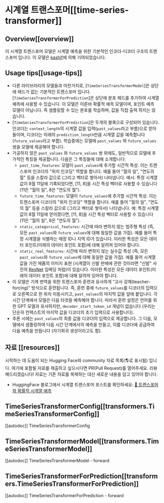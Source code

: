 <!--Copyright 2022 The HuggingFace Team. All rights reserved.

Licensed under the Apache License, Version 2.0 (the "License"); you may not use this file except in compliance with
the License. You may obtain a copy of the License at

http://www.apache.org/licenses/LICENSE-2.0

Unless required by applicable law or agreed to in writing, software distributed under the License is distributed on
an "AS IS" BASIS, WITHOUT WARRANTIES OR CONDITIONS OF ANY KIND, either express or implied. See the License for the
specific language governing permissions and limitations under the License.

⚠️ Note that this file is in Markdown but contain specific syntax for our doc-builder (similar to MDX) that may not be
rendered properly in your Markdown viewer.

-->

# 시계열 트랜스포머[[time-series-transformer]]

## Overview[[overview]]

이 시계열 트랜스포머 모델은 시계열 예측을 위한 기본적인 인코더-디코더 구조의 트랜스포머 입니다.
이 모델은 [kashif](https://huggingface.co/kashif)에 의해 기여되었습니다.

## Usage tips[[usage-tips]]

- 다른 라이브러리의 모델들과 마찬가지로, [`TimeSeriesTransformerModel`]은 상단에 헤드가 없는 기본적인 트랜스포머 입니다. [`TimeSeriesTransformerForPrediction`]은 상단에 분포 헤드를 추가하여 시계열 예측에 사용할 수 있습니다. 이 모델은 이른바 확률적 예측 모델이며, 포인트 예측 모델이 아닙니다. 즉 샘플링할 수 있는 분포를 학습하며, 값을 직접 출력 하지는 않습니다.
- [`TimeSeriesTransformerForPrediction`]은 두개의 블록으로 구성되어 있습니다. 인코더는 `context_length`의  시계열 값을 입력(`past_values`라고 부름)으로 받아들이며, 디코더는 미래의 `prediction_length`만큼 시계열 값을 예측합니다(`future_values`라고 부름). 학습중에는 모델에 `past_values` 와 `future_values`쌍을 모델에 제공해야 합니다.
- 가공하지 않은 `past_values` 와 `future_values` 쌍 외에도, 일반적으로 모델에 추가적인 특징을 제공합니다. 다음은 그 특징들에 대해 소개합니다:
    - `past_time_features`: 모델이 `past_values`에 추가할 시간적 특성. 이는 트랜스포머 인코더의 "위치 인코딩" 역할을 합니다.
    예를 들어 "월의 일", "연도의 월" 등을 스칼라 값으로 (그리고 벡터로 쌓아서) 나타냅니다.
    예시: 특정 시계열 값이 8월 11일에 기록되었다면, [11, 8]을 시간 특성 벡터로 사용할 수 있습니다 (11은 "월의 일", 8은 "연도의 월").
    - `future_time_features`: 모델이 `future_values`에 추가할 시간적 특성. 이는 트랜스포머 디코더의 "위치 인코딩" 역할을 합니다.
    예를 들어 "월의 일", "연도의 월" 등을 스칼라 값으로 (그리고 벡터로 쌓아서) 나타냅니다.
    예: 특정 시계열 값이 8월 11일에 얻어졌다면, [11, 8]을 시간 특성 벡터로 사용할 수 있습니다 (11은 "월의 일", 8은 "연도의 월").
    - `static_categorical_features`: 시간에 따라 변하지 않는 범주형 특성 (즉, 모든 `past_values`와 `future_values`에 대해 동일한 값을 가짐).
    예를 들어 특정 시계열을 식별하는 매장 ID나 지역 ID가 있습니다.
    이러한 특성은 모든 데이터 포인트(미래의 데이터 포인트 포함)에 대해 알려져 있어야 합니다.
    - `static_real_features`: 시간에 따라 변하지 않는 실수값 특성 (즉, 모든 `past_values`와 `future_values`에 대해 동일한 값을 가짐).
    예를 들어 시계열 값을 가진 제품의 이미지 표현 (시계열이 신발 판매에 관한 것이라면 "신발" 사진의 [ResNet](resnet) 임베딩 처럼)이 있습니다.
    이러한 특성은 모든 데이터 포인트(미래의 데이터 포인트 포함)에 대해 알려져 있어야 합니다.
- 이 모델은 기계 번역을 위한 트랜스포머 훈련과 유사하게 "교사 강제(teacher-forcing)" 방식으로 훈련됩니다. 즉, 훈련 중에 `future_values`를 디코더의 입력으로 오른쪽으로 한 위치 이동시키고, `past_values`의 마지막 값을 앞에 붙입니다. 각 시간 단계에서 모델은 다음 타겟을 예측해야 합니다. 따라서 훈련 설정은 언어를 위한 GPT 모델과 유사하지만, `decoder_start_token_id` 개념이 없습니다 (우리는 단순히 컨텍스트의 마지막 값을 디코더의 초기 입력으로 사용합니다).
- 추론 시에는 `past_values`의 최종 값을 디코더의 입력으로 제공합니다. 그 다음, 모델에서 샘플링하여 다음 시간 단계에서의 예측을 만들고, 이를 디코더에 공급하여 다음 예측을 만듭니다 (자기회귀 생성이라고도 함).

## 자료 [[resources]]

시작하는 데 도움이 되는 Hugging Face와 community 자료 목록(🌎로 표시됨) 입니다. 여기에 포함될 자료를 제출하고 싶으시다면 PR(Pull Request)를 열어주세요. 리뷰 해드리겠습니다! 자료는 기존 자료를 복제하는 대신 새로운 내용을 담고 있어야 합니다.

- HuggingFace 블로그에서 시계열 트랜스포머 포스트를 확인하세요: [🤗 트랜스포머와 확률적 시계열 예측](https://huggingface.co/blog/time-series-transformers)

## TimeSeriesTransformerConfig[[transformers.TimeSeriesTransformerConfig]]

[[autodoc]] TimeSeriesTransformerConfig

## TimeSeriesTransformerModel[[transformers.TimeSeriesTransformerModel]]

[[autodoc]] TimeSeriesTransformerModel
    - forward

## TimeSeriesTransformerForPrediction[[transformers.TimeSeriesTransformerForPrediction]]

[[autodoc]] TimeSeriesTransformerForPrediction
    - forward
